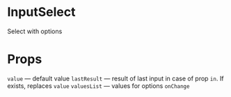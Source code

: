 # InputSelect

Select with options

# Props

`value` — default value
`lastResult` — result of last input in case of prop `in`. If exists, replaces `value`
`valuesList` — values for options
`onChange`
